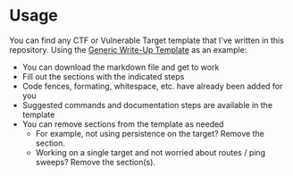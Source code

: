 # Usage

You can find any CTF or Vulnerable Target template that I've written in this repository. Using the [Generic Write-Up Template](https://github.com/0xBEN/WriteupTemplates/blob/main/Generic-Writeup-Template.md) as an example:
* You can download the markdown file and get to work
* Fill out the sections with the indicated steps
* Code fences, formating, whitespace, etc. have already been added for you
* Suggested commands and documentation steps are available in the template
* You can remove sections from the template as needed
  * For example, not using persistence on the target? Remove the section.
  * Working on a single target and not worried about routes / ping sweeps? Remove the section(s).
